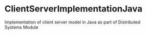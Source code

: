# ClientServerImplementationJava
Implementation of client server model in Java as part of Distributed Systems Module
